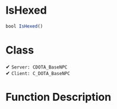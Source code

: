 # IsHexed
```js	
bool IsHexed()
```
# Class
✔ `Server: CDOTA_BaseNPC`  
✔ `Client: C_DOTA_BaseNPC`  

# Function Description

